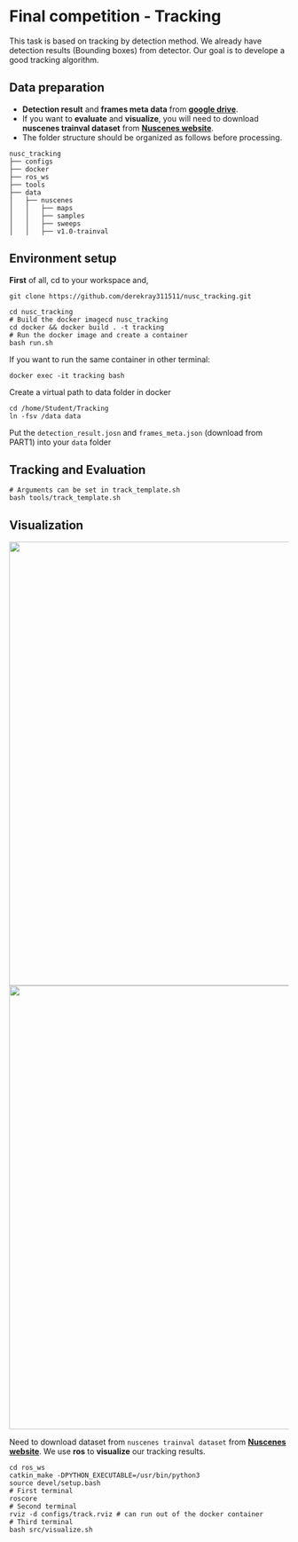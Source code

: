 # Final competition - Tracking
This task is based on tracking by detection method. We already have detection results (Bounding boxes) from detector. Our goal is to develope a good tracking algorithm.

## Data preparation
- **Detection result** and **frames meta data** from [**google drive**](https://drive.google.com/drive/folders/18sDQvy3ItOX3KKxynLpbXBIRNyUZXDAK?usp=sharing).
- If you want to **evaluate** and **visualize**, you will need to download **nuscenes trainval dataset** from [**Nuscenes website**](https://www.nuscenes.org/nuscenes#download).
- The folder structure should be organized as follows before processing.
```
nusc_tracking
├── configs
├── docker
├── ros_ws
├── tools
├── data
│   ├── nuscenes
│   │   ├── maps
│   │   ├── samples
│   │   ├── sweeps
│   │   ├── v1.0-trainval
```

## Environment setup
**First** of all, cd to your workspace and,
```bash!
git clone https://github.com/derekray311511/nusc_tracking.git  
```
```bash!
cd nusc_tracking 
# Build the docker imagecd nusc_tracking 
cd docker && docker build . -t tracking
# Run the docker image and create a container
bash run.sh
```
If you want to run the same container in other terminal:
```bash!
docker exec -it tracking bash
```
Create a virtual path to data folder in docker
```bash!
cd /home/Student/Tracking
ln -fsv /data data
```
Put the `detection_result.josn` and `frames_meta.json` (download from PART1) into your `data` folder

## Tracking and Evaluation
```bash!
# Arguments can be set in track_template.sh
bash tools/track_template.sh
```

## Visualization

<img src="https://user-images.githubusercontent.com/84118285/232288559-e97d3b81-05e9-4768-8ff4-7f5fac0799b2.gif" width="800" /><img src="https://user-images.githubusercontent.com/84118285/232288580-44f8e189-a134-41c8-a523-c903ff416305.gif" width="800" />

Need to download dataset from `nuscenes trainval dataset` from [**Nuscenes website**](https://www.nuscenes.org/nuscenes#download).
We use **ros** to **visualize** our tracking results.
```bash!
cd ros_ws
catkin_make -DPYTHON_EXECUTABLE=/usr/bin/python3
source devel/setup.bash
# First terminal
roscore
# Second terminal
rviz -d configs/track.rviz # can run out of the docker container
# Third terminal
bash src/visualize.sh
```
